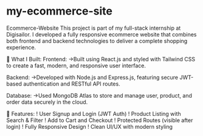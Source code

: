 # my-ecommerce-site
Ecommerce-Website
This project is part of my full-stack internship at Digisailor.
I developed a fully responsive ecommerce website that combines both frontend and backend technologies to deliver a complete shopping experience.

🔧 What I Built:
Frontend:
->Built using React.js and styled with Tailwind CSS to create a fast, modern, and responsive user interface.

Backend:
->Developed with Node.js and Express.js, featuring secure JWT-based authentication and RESTful API routes.

Database:
->Used MongoDB Atlas to store and manage user, product, and order data securely in the cloud.

🌟 Features:
! User Signup and Login (JWT Auth)
! Product Listing with Search & Filter
! Add to Cart and Checkout
! Protected Routes (visible after login)
! Fully Responsive Design
! Clean UI/UX with modern styling

